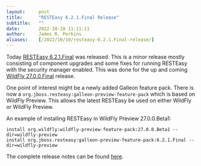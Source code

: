 ```yaml
---
layout:     post
title:      "RESTEasy 6.2.1.Final Release"
subtitle:   ""
date:       2022-10-10 11:11:11
author:     James R. Perkins
aliases:    [/2022/10/10/resteasy-6.2.1.Final-release/]
---
```


Today [RESTEasy 6.2.1.Final](/downloads#621final) was released. This is a minor release mostly
consisting of component upgrades and some fixes for running RESTEasy with the security manager enabled. This was done
for the up and coming [WildFly 27.0.0.Final](https://www.wildfly.org/) release.

One point of interest might be a newly added Galleon feature pack. There is now a 
`org.jboss.resteasy:galleon-preview-feature-pack` which is based on WildFly Preview. This allows the latest RESTEasy
be used on either WildFly or WildFly Preview.

An example of installing RESTEasy in WildFly Preview 27.0.0.Beta1:
```shell
install org.wildfly:wildfly-preview-feature-pack:27.0.0.Beta1 --dir=wildfly-preview
install org.jboss.resteasy:galleon-preview-feature-pack:6.2.1.Final --dir=wildfly-preview
```

The complete release notes can be found [here](https://github.com/resteasy/resteasy/releases/tag/6.2.1.Final).
